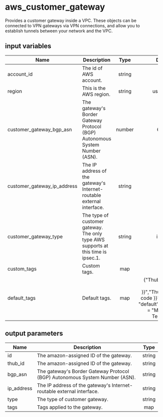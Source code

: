 # aws_customer_gateway

Provides a customer gateway inside a VPC. These objects can be connected to VPN gateways via VPN connections, and allow you to establish tunnels between your network and the VPC.

## input variables

| Name | Description | Type | Default | Required |
|------|-------------|:----:|:-----:|:-----:|
|account_id|The id of AWS account.|string||Yes|
|region|This is the AWS region.|string|us-east-1|Yes|
|customer_gateway_bgp_asn|The gateway's Border Gateway Protocol (BGP) Autonomous System Number (ASN).|number|65000|No|
|customer_gateway_ip_address|The IP address of the gateway's Internet-routable external interface.|string||Yes|
|customer_gateway_type|The type of customer gateway. The only type AWS supports at this time is ipsec.1.|string|ipsec.1|No|
|custom_tags|Custom tags.|map||No|
|default_tags|Default tags.|map|{"ThubName"= "{{ name }}","ThubCode"= "{{ code }}","ThubEnv"= "default","Description" = "Managed by TerraHub"}|No|

## output parameters

| Name | Description | Type |
|------|-------------|:----:|
|id|The amazon-assigned ID of the gateway.|string|
|thub_id|The amazon-assigned ID of the gateway.|string|
|bgp_asn|The gateway's Border Gateway Protocol (BGP) Autonomous System Number (ASN).|string|
|ip_address|The IP address of the gateway's Internet-routable external interface.|string|
|type|The type of customer gateway.|string|
|tags|Tags applied to the gateway.|map|
